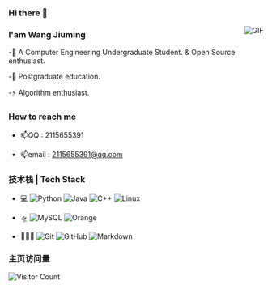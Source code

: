 ### Hi there 👋

<!--
**ProgramTraveler/ProgramTraveler** is a ✨ _special_ ✨ repository because its `README.md` (this file) appears on your GitHub profile.

Here are some ideas to get you started:

- 🔭 I’m currently working on ...
- 🌱 I’m currently learning ...
- 👯 I’m looking to collaborate on ...
- 🤔 I’m looking for help with ...
- 💬 Ask me about ...
- 📫 How to reach me: ...
- 😄 Pronouns: ...
- ⚡ Fun fact: ...
- 📝
- 🔊
- ✍️
-->

<img align="right" alt="GIF" src="https://raw.githubusercontent.com/JoeyBling/JoeyBling/master/pic/pusheencode.gif" />

### I'am Wang Jiuming

-🌱 A Computer Engineering Undergraduate Student. & Open Source enthusiast.

-🔭 Postgraduate education.

-⚡ Algorithm enthusiast.

### How to reach me

* 📫QQ : 2115655391

* 📫email : 2115655391@qq.com

###  技术栈 | Tech Stack

* 💻&#160;![Python](https://img.shields.io/badge/-Pyhton-blue) ![Java](https://img.shields.io/badge/-Java-red) ![C++](https://img.shields.io/badge/-C%2B%2B-lightgrey) ![Linux](https://img.shields.io/badge/-Linux-orange)

* 🛸&#160;![MySQL](https://img.shields.io/badge/-MySQL-green) ![Orange](https://img.shields.io/badge/-Oracle-orange)
* 👨🏽‍💻&#160;![Git](https://img.shields.io/badge/-Git-black) ![GitHub](https://img.shields.io/badge/-GitHub-red) ![Markdown](https://img.shields.io/badge/-Markdown-blue)

### 主页访问量

![Visitor Count](https://profile-counter.glitch.me/all-smile/count.svg)


